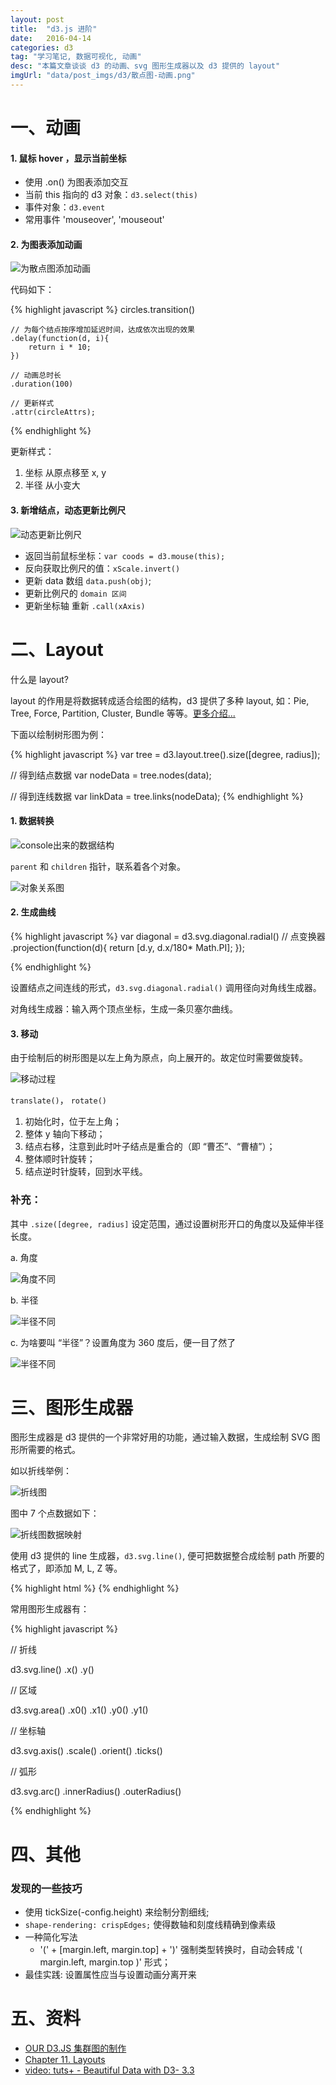 ```yaml
---
layout: post
title:  "d3.js 进阶"
date:   2016-04-14
categories: d3
tag: "学习笔记, 数据可视化, 动画"
desc: "本篇文章谈谈 d3 的动画、svg 图形生成器以及 d3 提供的 layout"
imgUrl: "data/post_imgs/d3/散点图-动画.png"
---
```


一、动画
==============

#### 1. 鼠标 hover ，显示当前坐标

- 使用 .on() 为图表添加交互
- 当前 this 指向的 d3 对象：`d3.select(this)`
- 事件对象：`d3.event`
- 常用事件 'mouseover', 'mouseout'

#### 2. 为图表添加动画

![为散点图添加动画](/data/post_imgs/d3/散点图-动画.png)

代码如下：

{% highlight javascript %}
circles.transition()

	// 为每个结点按序增加延迟时间，达成依次出现的效果
	.delay(function(d, i){
		return i * 10;
	})

	// 动画总时长
	.duration(100)

	// 更新样式
	.attr(circleAttrs);
{% endhighlight %}

更新样式：

1. 坐标 从原点移至 x, y
2. 半径 从小变大

#### 3. 新增结点，动态更新比例尺

![动态更新比例尺](/data/post_imgs/d3/散点图-animate2.png)

- 返回当前鼠标坐标：`var coods = d3.mouse(this);`
- 反向获取比例尺的值：`xScale.invert()`
- 更新 data 数组 `data.push(obj)`;
- 更新比例尺的 `domain 区间`
- 更新坐标轴 重新 `.call(xAxis)`

二、Layout
==============

什么是 layout?

layout 的作用是将数据转成适合绘图的结构，d3 提供了多种 layout, 如：Pie, Tree, Force, Partition, Cluster, Bundle 等等。[更多介绍...](http://chimera.labs.oreilly.com/books/1230000000345/ch11.html)

下面以绘制树形图为例：

{% highlight javascript %}
var tree = d3.layout.tree().size([degree, radius]);

// 得到结点数据
var nodeData = tree.nodes(data);

// 得到连线数据
var linkData = tree.links(nodeData);
{% endhighlight %}


#### 1. 数据转换


![console出来的数据结构](/data/post_imgs/d3/tree-console出来的数据格式.png)

`parent` 和 `children` 指针，联系着各个对象。


![对象关系图](/data/post_imgs/d3/tree-layout.png)

#### 2. 生成曲线

{% highlight javascript %}
var diagonal = d3.svg.diagonal.radial()
	// 点变换器
	.projection(function(d){
		return [d.y, d.x/180* Math.PI];
	});

{% endhighlight %}

设置结点之间连线的形式，`d3.svg.diagonal.radial()` 调用径向对角线生成器。

对角线生成器：输入两个顶点坐标，生成一条贝塞尔曲线。

#### 3. 移动

由于绘制后的树形图是以左上角为原点，向上展开的。故定位时需要做旋转。

![移动过程](/data/post_imgs/d3/tree-位移过程.png)

`translate()`， `rotate()`

1. 初始化时，位于左上角；
2. 整体 y 轴向下移动；
3. 结点右移，注意到此时叶子结点是重合的（即 “曹丕”、“曹植”）；
4. 整体顺时针旋转；
5. 结点逆时针旋转，回到水平线。

### 补充：

其中 `.size([degree, radius]` 设定范围，通过设置树形开口的角度以及延伸半径长度。

a. 角度

![角度不同](/data/post_imgs/d3/角度不同.png)

b. 半径

![半径不同](/data/post_imgs/d3/半径不同.png)


c. 为啥要叫 “半径”？设置角度为 360 度后，便一目了然了

![半径不同](/data/post_imgs/d3/tree-360-250.png)


三、图形生成器
=========================

图形生成器是 d3 提供的一个非常好用的功能，通过输入数据，生成绘制 SVG 图形所需要的格式。

如以折线举例：

![折线图](/data/post_imgs/d3/折线图.png)

图中 7 个点数据如下：

![折线图数据映射](/data/post_imgs/d3/折线图数据映射.png)

使用 d3 提供的 line 生成器，`d3.svg.line()`, 便可把数据整合成绘制 path 所要的格式了，即添加 M, L, Z 等。

{% highlight html %}
<path
	d="M0,500 L125,500 L250,500 L375,500 L500,500 L625,500 L750,500 L750,0 L625,125 L500,187.5 L375,237.5 L250,262.5 L125,312.5 L0,375Z" >
</path>
{% endhighlight %}

常用图形生成器有：

{% highlight javascript %}

// 折线

d3.svg.line()
	.x()
	.y()

// 区域

d3.svg.area()
	.x0()
	.x1()
	.y0()
	.y1()

// 坐标轴

d3.svg.axis()
	.scale()
	.orient()
	.ticks()

// 弧形

d3.svg.arc()
	.innerRadius()
	.outerRadius()

{% endhighlight %}

四、其他
=========================

### 发现的一些技巧

- 使用 tickSize(-config.height) 来绘制分割细线;
- `shape-rendering: crispEdges;` 使得数轴和刻度线精确到像素级
- 一种简化写法
	- '(' + [margin.left, margin.top] + ')' 强制类型转换时，自动会转成 '( margin.left, margin.top )' 形式；
- 最佳实践: 设置属性应当与设置动画分离开来


五、资料
=========================

- [OUR D3.JS 集群图的制作](http://www.ourd3js.com/wordpress/?p=245)
- [Chapter 11. Layouts](http://chimera.labs.oreilly.com/books/1230000000345/ch11.html)
- [video: tuts+ - Beautiful Data with D3- 3.3](https://code.tutsplus.com/courses/beautiful-data-with-d3/lessons/d3s-color-functions)